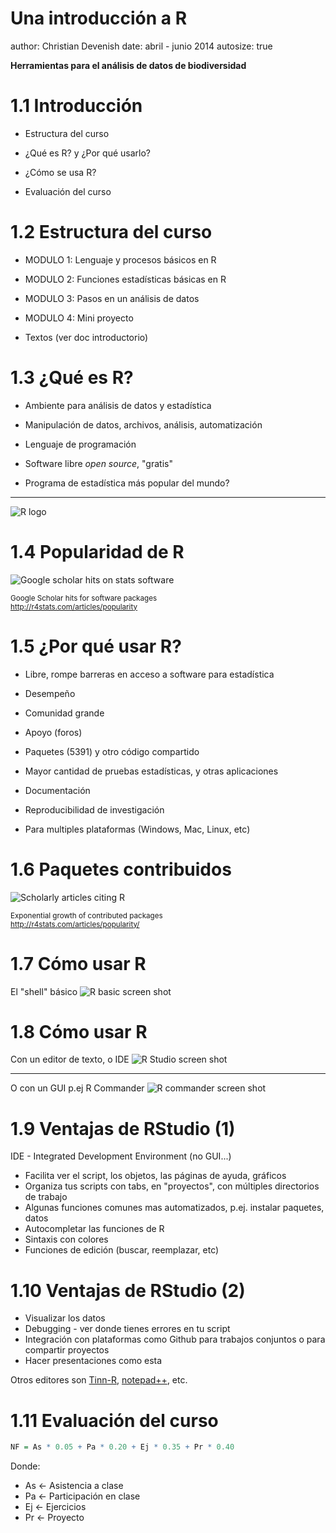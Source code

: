 Una introducción a R
=======================================================
author: Christian Devenish
date: abril - junio 2014
autosize: true

**Herramientas para el análisis de datos de biodiversidad**

1.1 Introducción
===================================

- Estructura del curso

- ¿Qué es R? y ¿Por qué usarlo?

- ¿Cómo se usa R?

- Evaluación del curso

1.2 Estructura del curso
=================

- MODULO 1: Lenguaje y procesos básicos en R

- MODULO 2: Funciones estadísticas básicas en R

- MODULO 3: Pasos en un análisis de datos 

- MODULO 4: Mini proyecto  

- Textos (ver doc introductorio)

1.3 ¿Qué es R?
===========================
- Ambiente para análisis de datos y estadística
 - Manipulación de datos, archivos, análisis, automatización  

  
- Lenguaje de programación

- Software libre *open source*, "gratis"

- Programa de estadística más popular del mundo?
***
![R logo](images/Rlogo-3.png)

1.4 Popularidad de R
============================

![Google scholar hits on stats software](images/fig_7a_scholarlyimpactbig61.png)

<small>Google Scholar hits for software packages  
http://r4stats.com/articles/popularity</small>


1.5 ¿Por qué usar R?
============================

- Libre, rompe barreras en acceso a software para estadística
- Desempeño
- Comunidad grande
 - Apoyo (foros)
 - Paquetes (5391) y otro código compartido
 - Mayor cantidad de pruebas estadísticas, y otras aplicaciones
 - Documentación

- Reproducibilidad de investigación
- Para multiples plataformas (Windows, Mac, Linux, etc)

1.6 Paquetes contribuidos
===========================

![Scholarly articles citing R](images/fig_10_cran1.png)

<small>Exponential growth of contributed packages  
http://r4stats.com/articles/popularity/</small>

1.7 Cómo usar R
=======================

El "shell" básico
![R basic screen shot](images/rbasic.png)


1.8 Cómo usar R
=================

Con un editor de texto, o IDE
![R Studio screen shot](images/rstudio-windows.png)
***
O con un GUI
p.ej R Commander
![R commander screen shot](images/rcommander075.png)

1.9 Ventajas de RStudio (1)
========================================================

IDE - Integrated Development Environment (no GUI...)

- Facilita ver el script, los objetos, las páginas de ayuda, gráficos
- Organiza tus scripts con tabs, en "proyectos", con múltiples directorios de trabajo
- Algunas funciones comunes mas automatizados, p.ej. instalar paquetes, datos
- Autocompletar las funciones de R
- Sintaxis con colores
- Funciones de edición (buscar, reemplazar, etc)

1.10 Ventajas de RStudio (2)
=============================

- Visualizar los datos
- Debugging - ver donde tienes errores en tu script
- Integración con plataformas como Github para trabajos conjuntos o para compartir proyectos
- Hacer presentaciones como esta

Otros editores son [Tinn-R](http://nbcgib.uesc.br/lec/software/editores/tinn-r/en), [notepad++](http://www.notepad-plus-plus.org/), etc.


1.11 Evaluación del curso
==============================


```r
NF = As * 0.05 + Pa * 0.20 + Ej * 0.35 + Pr * 0.40
```
  
Donde:

- As <- Asistencia a clase
- Pa <- Participación en clase
- Ej <- Ejercicios
- Pr <- Proyecto

